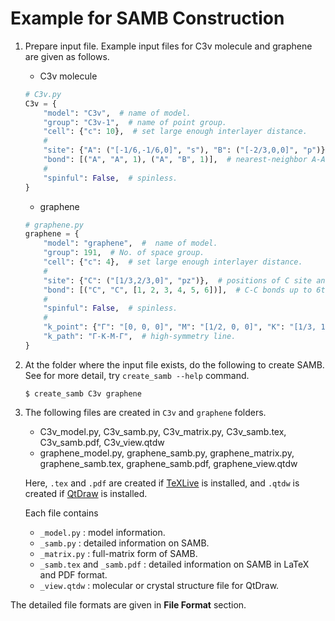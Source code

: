 # Example for SAMB Construction

1. Prepare input file. Example input files for C3v molecule and graphene are given as follows.
    - C3v molecule
    ```python
    # C3v.py
    C3v = {
        "model": "C3v",  # name of model.
        "group": "C3v-1",  # name of point group.
        "cell": {"c": 10},  # set large enough interlayer distance.
        #
        "site": {"A": ("[-1/6,-1/6,0]", "s"), "B": ("[-2/3,0,0]", "p")},  # positions of A and B sites and their orbitals.
        "bond": [("A", "A", 1), ("A", "B", 1)],  # nearest-neighbor A-A and B-B bonds.
        #
        "spinful": False,  # spinless.
    }
    ```
    - graphene
    ```python
    # graphene.py
    graphene = {
        "model": "graphene",  #  name of model.
        "group": 191,  # No. of space group.
        "cell": {"c": 4},  # set large enough interlayer distance.
        #
        "site": {"C": ("[1/3,2/3,0]", "pz")},  # positions of C site and its orbital.
        "bond": [("C", "C", [1, 2, 3, 4, 5, 6])],  # C-C bonds up to 6th neighbors.
        #
        "spinful": False,  # spinless.
        #
        "k_point": {"Γ": "[0, 0, 0]", "M": "[1/2, 0, 0]", "K": "[1/3, 1/3, 0]"},  # def. of k points.
        "k_path": "Γ-K-M-Γ",  # high-symmetry line.
    }
    ```
2. At the folder where the input file exists, do the following to create SAMB.
See for more detail, try `create_samb --help` command.
    ```
    $ create_samb C3v graphene
    ```
1. The following files are created in `C3v` and `graphene` folders.
    - C3v_model.py, C3v_samb.py, C3v_matrix.py, C3v_samb.tex, C3v_samb.pdf, C3v_view.qtdw
    - graphene_model.py, graphene_samb.py, graphene_matrix.py, graphene_samb.tex, graphene_samb.pdf, graphene_view.qtdw

    Here, `.tex` and `.pdf` are created if [TeXLive](https://www.tug.org/texlive/) is installed, and `.qtdw` is created if [QtDraw](https://github.com/CMT-MU/QtDraw) is installed.

    Each file contains
    - `_model.py` : model information.
    - `_samb.py` : detailed information on SAMB.
    - `_matrix.py` : full-matrix form of SAMB.
    - `_samb.tex` and `_samb.pdf` : detailed information on SAMB in LaTeX and PDF format.
    - `_view.qtdw` : molecular or crystal structure file for QtDraw.

The detailed file formats are given in **File Format** section.
